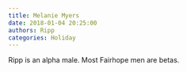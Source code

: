```yaml
---
title: Melanie Myers
date: 2018-01-04 20:25:00
authors: Ripp
categories: Holiday
---
```


 Ripp is an alpha male. Most Fairhope men are betas.